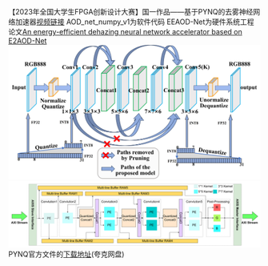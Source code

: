 【2023年全国大学生FPGA创新设计大赛】国一作品——基于PYNQ的去雾神经网络加速器[视频链接](https://www.bilibili.com/video/BV1oN411V7Ex/?share_source=copy_web&vd_source=eaba837283b4b7c5bb95d722558383de)
AOD_net_numpy_v1为软件代码
EEAOD-Net为硬件系统工程
论文[An energy-efficient dehazing neural network accelerator based on E2AOD-Net](https://link.springer.com/article/10.1007/s11554-024-01574-x)
![EEAOD-Net网络架构](fig1.jpg)
![硬件IP设计架构图](fig2.png)
PYNQ官方文件的[下载地址](https://pan.quark.cn/s/4b681208d11d)(夸克网盘)